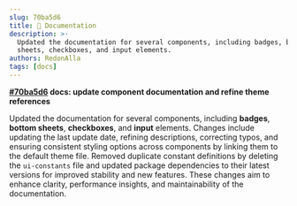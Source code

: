```yaml
---
slug: 70ba5d6
title: 📔 Documentation
description: >-
  Updated the documentation for several components, including badges, bottom
  sheets, checkboxes, and input elements.
authors: RedonAlla
tags: [docs]
---
```


**[#70ba5d6](https://github.com/RedonAlla/flexnative/commit/70ba5d6) docs: update component documentation and refine theme references**

Updated the documentation for several components, including **badges**, **bottom sheets**, **checkboxes**, and **input** elements. Changes include updating the last update date, refining descriptions, correcting typos, and ensuring consistent styling options across components by linking them to the default theme file. Removed duplicate constant definitions by deleting the `ui-constants` file and updated package dependencies to their latest versions for improved stability and new features. These changes aim to enhance clarity, performance insights, and maintainability of the documentation.
